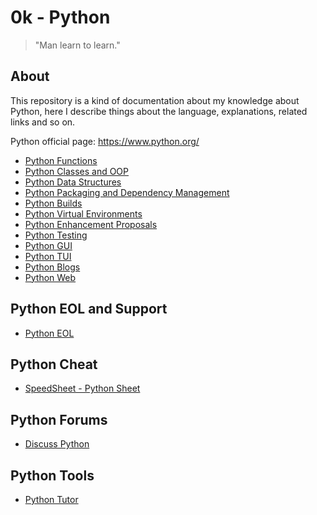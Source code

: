 # 0k - Python

>
> "Man learn to learn."
>

## About

This repository is a kind of documentation about my knowledge about Python, here I describe things about the language, explanations, related links and so on.

Python official page: https://www.python.org/

- [Python Functions](https://github.com/lbrealdev/0k-python/tree/main/python-functions)
- [Python Classes and OOP](https://github.com/lbrealdev/0k-python/tree/main/python-OOP)
- [Python Data Structures](https://github.com/lbrealdev/0k-python/tree/main/python-data-structure)
- [Python Packaging and Dependency Management](https://github.com/lbrealdev/0k-python/tree/main/python-packaging)
- [Python Builds](https://github.com/lbrealdev/0k-python/tree/main/python-builds)
- [Python Virtual Environments](https://github.com/lbrealdev/0k-python/tree/main/python-virtualenvs)
- [Python Enhancement Proposals](https://github.com/lbrealdev/0k-python/blob/main/python-peps)
- [Python Testing](https://github.com/lbrealdev/0k-python/blob/main/python-testing)
- [Python GUI](https://github.com/lbrealdev/0k-python/blob/main/python-gui)
- [Python TUI](https://github.com/lbrealdev/0k-python/blob/main/python-tui)
- [Python Blogs](https://github.com/lbrealdev/0k-python/blob/main/python-blogs)
- [Python Web](https://github.com/lbrealdev/0k-python/blob/main/python-web)

## Python EOL and Support

- [Python EOL](https://endoflife.date/python)

## Python Cheat

- [SpeedSheet - Python Sheet](https://speedsheet.io/s/python)

## Python Forums

- [Discuss Python](https://discuss.python.org/latest)

## Python Tools

- [Python Tutor](https://pythontutor.com/)
